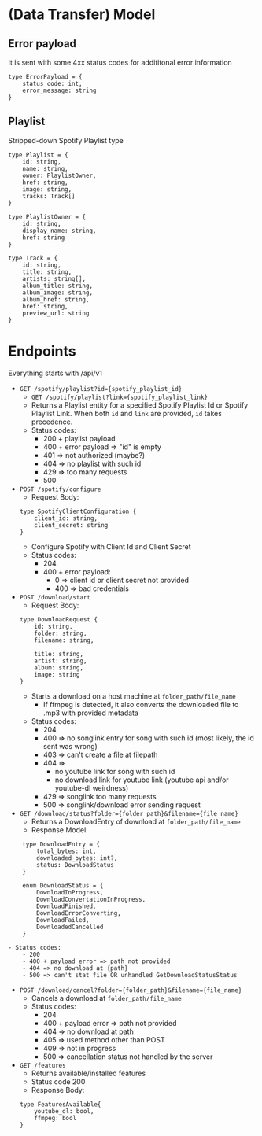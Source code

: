# (Data Transfer) Model
## Error payload
It is sent with some 4xx status codes for addititonal error information
```
type ErrorPayload = {
	status_code: int,
	error_message: string
}
```
## Playlist
Stripped-down Spotify Playlist type
```
type Playlist = {
	id: string,
	name: string,
	owner: PlaylistOwner,
	href: string,
	image: string,
	tracks: Track[]	
}

type PlaylistOwner = {
	id: string,
	display_name: string,
	href: string
}

type Track = {
	id: string,
	title: string,
	artists: string[],
	album_title: string,
	album_image: string,
	album_href: string,
	href: string,
	preview_url: string
}
```
# Endpoints
Everything starts with /api/v1
- `GET /spotify/playlist?id={spotify_playlist_id}`
	- `GET /spotify/playlist?link={spotify_playlist_link}`
	- Returns a Playlist entity for a specified Spotify Playlist Id or Spotify Playlist Link. When both `id` and `link` are provided, `id` takes precedence.
	- Status codes:
		- 200 + playlist payload
		- 400 + error payload => "id" is empty
		- 401 => not authorized (maybe?)
		- 404 => no playlist with such id
		- 429 => too many requests
		- 500
- `POST /spotify/configure`
	- Request Body:
	```
	type SpotifyClientConfiguration {
		client_id: string,
		client_secret: string
	}
	```
	- Configure Spotify with Client Id and Client Secret
	- Status codes:
		- 204
		- 400 + error payload:
			- 0 => client id or client secret not provided
			- 400 => bad credentials
- `POST /download/start`
	- Request Body:
	```
	type DownloadRequest {
		id: string,
		folder: string,
		filename: string,
		
		title: string,
		artist: string,
		album: string,
		image: string
	}
	```
	- Starts a download on a host machine at `folder_path/file_name`
		- If ffmpeg is detected, it also converts the downloaded file to .mp3 with provided metadata
	- Status codes:
		- 204
		- 400 => no songlink entry for song with such id (most likely, the id sent was wrong)
		- 403 => can't create a file at filepath
		- 404 =>
			- no youtube link for song with such id
			- no download link for youtube link (youtube api and/or youtube-dl weirdness)
		- 429 => songlink too many requests
		- 500 => songlink/download error sending request
- `GET /download/status?folder={folder_path}&filename={file_name}`
	- Returns a DownloadEntry of download at `folder_path/file_name`
	- Response Model:
```
	type DownloadEntry = {
		total_bytes: int,
		downloaded_bytes: int?,
		status: DownloadStatus
	}
	
	enum DownloadStatus = {
		DownloadInProgress,
		DownloadConvertationInProgress,
		DownloadFinished,
		DownloadErrorConverting,
		DownloadFailed,
		DownloadedCancelled
	}
```
	- Status codes:
		- 200
		- 400 + payload error => path not provided
		- 404 => no download at {path}
		- 500 => can't stat file OR unhandled GetDownloadStatusStatus
- `POST /download/cancel?folder={folder_path}&filename={file_name}`
	- Cancels a download at `folder_path/file_name`
	- Status codes:
		- 204
		- 400 + payload error => path not provided
		- 404 => no download at path
		- 405 => used method other than POST
		- 409 => not in progress
		- 500 => cancellation status not handled by the server
- `GET /features`
	- Returns available/installed features
	- Status code 200
	- Response Body:
	```
	type FeaturesAvailable{
		youtube_dl: bool,
		ffmpeg: bool
	}
	```